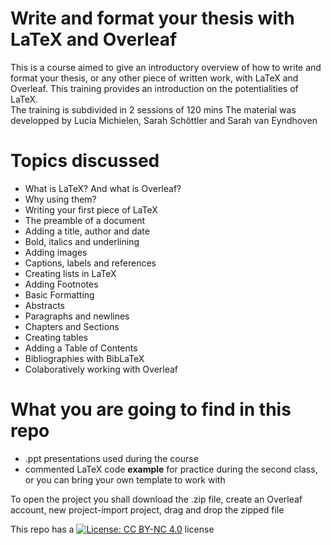 # Write and format your thesis with LaTeX and Overleaf

This is a course aimed to give an introductory overview of how to write and format your thesis, or any other piece of written work, with LaTeX and Overleaf. 
This training provides an introduction on the potentialities of LaTeX.   
The training is subdivided in 2 sessions of 120 mins
The material was developped by Lucia Michielen, Sarah Schöttler and Sarah van Eyndhoven

# Topics discussed 
-  What is LaTeX? And what is Overleaf?
-  Why using them?
-  Writing your first piece of LaTeX
-  The preamble of a document
-  Adding a title, author and date
-  Bold, italics and underlining
-  Adding images
-  Captions, labels and references
-  Creating lists in LaTeX
-  Adding Footnotes
-  Basic Formatting
-  Abstracts
-  Paragraphs and newlines
-  Chapters and Sections
-  Creating tables
-  Adding a Table of Contents
-  Bibliographies with BibLaTeX
-  Colaboratively working with Overleaf

# What you are going to find in this repo
-  .ppt presentations used during the course
-  commented LaTeX code **example** for practice during the second class, or you can bring your own template to work with

To open the project you shall download the .zip file, create an Overleaf account, new project-import project, drag and drop the zipped file 

This repo has a [![License: CC BY-NC 4.0](https://licensebuttons.net/l/by-nc/4.0/80x15.png)](https://creativecommons.org/licenses/by-nc/4.0/) license


